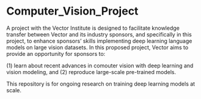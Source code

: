 # Computer_Vision_Project

A project with the Vector Institute is designed to facilitate knowledge transfer between Vector and its industry sponsors, and specifically in this project, to enhance sponsors’ skills implementing deep learning language models on large vision datasets. In this proposed project, Vector aims to provide an opportunity for sponsors to:

(1) learn about recent advances in comouter vision with deep learning and vision modeling, and (2) reproduce large-scale pre-trained models.

This repository is for ongoing research on training deep learning models at scale.
